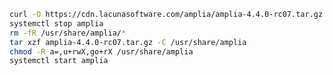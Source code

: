 ﻿```sh
curl -O https://cdn.lacunasoftware.com/amplia/amplia-4.4.0-rc07.tar.gz
systemctl stop amplia
rm -fR /usr/share/amplia/*
tar xzf amplia-4.4.0-rc07.tar.gz -C /usr/share/amplia
chmod -R a=,u+rwX,go+rX /usr/share/amplia
systemctl start amplia
```
